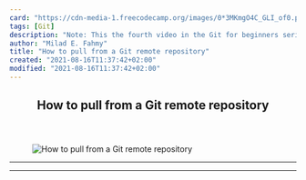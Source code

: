 ```yaml
---
card: "https://cdn-media-1.freecodecamp.org/images/0*3MKmgO4C_GLI_of0.png"
tags: [Git]
description: "Note: This the fourth video in the Git for beginners series. "
author: "Milad E. Fahmy"
title: "How to pull from a Git remote repository"
created: "2021-08-16T11:37:42+02:00"
modified: "2021-08-16T11:37:42+02:00"
---
```

<div class="site-wrapper">
<main id="site-main" class="site-main outer">
<div class="inner">
<article class="post-full post tag-git tag-technology tag-productivity tag-programming tag-learning ">
<header class="post-full-header">
<h1 class="post-full-title">How to pull from a Git remote repository</h1>
</header>
<figure class="post-full-image">
<picture>
<source media="(max-width: 700px)" sizes="1px" srcset="data:image/gif;base64,R0lGODlhAQABAIAAAAAAAP///yH5BAEAAAAALAAAAAABAAEAAAIBRAA7 1w">
<source media="(min-width: 701px)" sizes="(max-width: 800px) 400px,
(max-width: 1170px) 700px,
1400px" srcset="https://cdn-media-1.freecodecamp.org/images/0*3MKmgO4C_GLI_of0.png 300w,
https://cdn-media-1.freecodecamp.org/images/0*3MKmgO4C_GLI_of0.png 600w,
https://cdn-media-1.freecodecamp.org/images/0*3MKmgO4C_GLI_of0.png 1000w,
https://cdn-media-1.freecodecamp.org/images/0*3MKmgO4C_GLI_of0.png 2000w">
<img onerror="this.style.display='none'" src="https://cdn-media-1.freecodecamp.org/images/0*3MKmgO4C_GLI_of0.png" alt="How to pull from a Git remote repository">
</picture>
</figure>
<section class="post-full-content">
<div class="post-content">
</div>
<hr>
<hr>
</section>
</article>
</div>
</main>
</div>
<!-- Google Tag Manager (noscript) -->
<!-- End Google Tag Manager (noscript) -->
